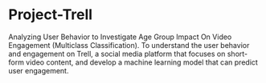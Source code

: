 # Project-Trell
Analyzing User Behavior to Investigate Age Group Impact On Video Engagement (Multiclass Classification). To understand the user behavior and engagement on Trell, a social media platform that focuses on short-form video content, and develop a machine learning model that can predict user engagement.
